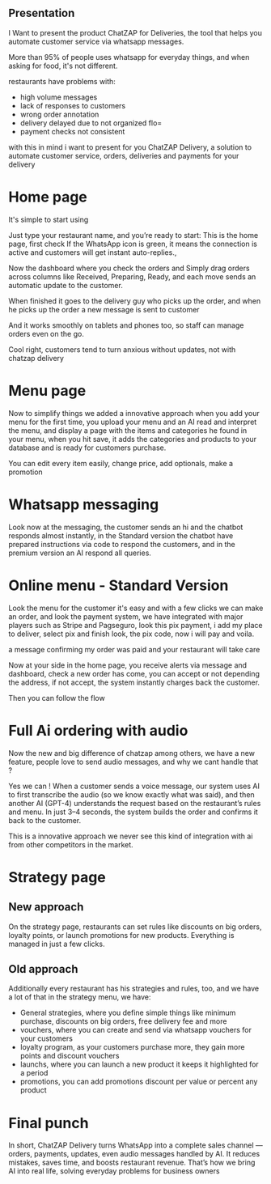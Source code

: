 ## Presentation

I Want to present the product ChatZAP for Deliveries, the tool that helps you automate customer service via whatsapp messages.

More than 95% of people uses whatsapp for everyday things, and when asking for food, it's not different.

restaurants have problems with: 

- high volume messages
- lack of responses to customers
- wrong order annotation
- delivery delayed due to not organized flo=
- payment checks not consistent

with this in mind i want to present for you ChatZAP Delivery, a solution to automate customer service, orders, deliveries and payments for your delivery

# Home page
It's simple to start using

Just type your restaurant name, and you’re ready to start:
This is the home page, first check If the WhatsApp icon is green, it means the connection is active and customers will get instant auto-replies.,

Now the dashboard where you check the orders and Simply drag orders across columns like Received, Preparing, Ready, and each move sends an automatic update to the customer.

When finished it goes to the delivery guy who picks up the order, and when he picks up the order a new message is sent to customer

And it works smoothly on tablets and phones too, so staff can manage orders even on the go.

Cool right, customers tend to turn anxious without updates, not with chatzap delivery

# Menu page
Now to simplify things we added a innovative approach when you add your menu for the first time, you upload your menu and an AI read and interpret the menu, and display a page with the items and categories he found in your menu, when you hit save, it adds the categories and products to your database and is ready for customers purchase.

You can edit every item easily, change price, add optionals, make a promotion

# Whatsapp messaging
Look now at the messaging, the customer sends an hi and the chatbot responds almost instantly, in the Standard version the chatbot have prepared instructions via code to respond the customers, and in the premium version an AI respond all queries.

# Online menu - Standard Version
Look the menu for the customer it's easy and with a few clicks we can make an order, and look the payment system, we have integrated with major players such as Stripe and Pagseguro, look this pix payment, i add my place to deliver, select pix and finish look, the pix code, now i will pay and voila.

a message confirming my order was paid and your restaurant will take care

Now at your side in the home page, you receive alerts via message and dashboard, check a new order has come, you can accept or not depending the address, if not accept, the system instantly charges back the customer.

Then you can follow the flow

# Full Ai ordering with audio
Now the new and big difference of chatzap among others, we have a new feature, people love to send audio messages, and why we cant handle that ? 

Yes we can ! When a customer sends a voice message, our system uses AI to first transcribe the audio (so we know exactly what was said), and then another AI (GPT-4) understands the request based on the restaurant’s rules and menu. In just 3–4 seconds, the system builds the order and confirms it back to the customer.

This is a innovative approach we never see this kind of integration with ai from other competitors in the market.

# Strategy page

## New approach

On the strategy page, restaurants can set rules like discounts on big orders, loyalty points, or launch promotions for new products. Everything is managed in just a few clicks.

## Old approach

Additionally every restaurant has his strategies and rules, too, and we have a lot of that in the strategy menu, we have:

- General strategies, where you define simple things like minimum purchase, discounts on big orders, free delivery fee and more
- vouchers, where you can create and send via whatsapp vouchers for your customers
- loyalty program, as your customers purchase more, they gain more points and discount vouchers 
- launchs, where you can launch a new product it keeps it highlighted for a period
- promotions, you can add promotions discount per value or percent any product

# Final punch

In short, ChatZAP Delivery turns WhatsApp into a complete sales channel — orders, payments, updates, even audio messages handled by AI. It reduces mistakes, saves time, and boosts restaurant revenue. That’s how we bring AI into real life, solving everyday problems for business owners

